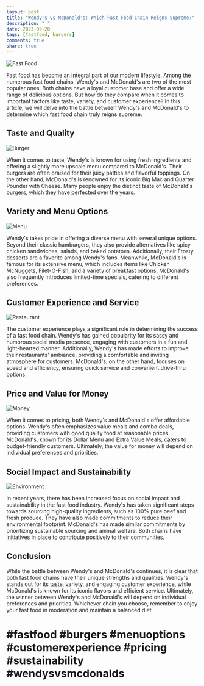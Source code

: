 ```yaml
---
layout: post
title: "Wendy's vs McDonald's: Which Fast Food Chain Reigns Supreme?"
description: " "
date: 2023-09-20
tags: [fastfood, burgers]
comments: true
share: true
---
```


![Fast Food](https://source.unsplash.com/1600x900/?fastfood)

Fast food has become an integral part of our modern lifestyle. Among the numerous fast food chains, Wendy's and McDonald's are two of the most popular ones. Both chains have a loyal customer base and offer a wide range of delicious options. But how do they compare when it comes to important factors like taste, variety, and customer experience? In this article, we will delve into the battle between Wendy's and McDonald's to determine which fast food chain truly reigns supreme.

## Taste and Quality

![Burger](https://source.unsplash.com/1600x900/?burger)

When it comes to taste, Wendy's is known for using fresh ingredients and offering a slightly more upscale menu compared to McDonald's. Their burgers are often praised for their juicy patties and flavorful toppings. On the other hand, McDonald's is renowned for its iconic Big Mac and Quarter Pounder with Cheese. Many people enjoy the distinct taste of McDonald's burgers, which they have perfected over the years.

## Variety and Menu Options

![Menu](https://source.unsplash.com/1600x900/?menu)

Wendy's takes pride in offering a diverse menu with several unique options. Beyond their classic hamburgers, they also provide alternatives like spicy chicken sandwiches, salads, and baked potatoes. Additionally, their Frosty desserts are a favorite among Wendy's fans. Meanwhile, McDonald's is famous for its extensive menu, which includes items like Chicken McNuggets, Filet-O-Fish, and a variety of breakfast options. McDonald's also frequently introduces limited-time specials, catering to different preferences.

## Customer Experience and Service

![Restaurant](https://source.unsplash.com/1600x900/?restaurant)

The customer experience plays a significant role in determining the success of a fast food chain. Wendy's has gained popularity for its sassy and humorous social media presence, engaging with customers in a fun and light-hearted manner. Additionally, Wendy's has made efforts to improve their restaurants' ambiance, providing a comfortable and inviting atmosphere for customers. McDonald's, on the other hand, focuses on speed and efficiency, ensuring quick service and convenient drive-thru options.

## Price and Value for Money

![Money](https://source.unsplash.com/1600x900/?money)

When it comes to pricing, both Wendy's and McDonald's offer affordable options. Wendy's often emphasizes value meals and combo deals, providing customers with good quality food at reasonable prices. McDonald's, known for its Dollar Menu and Extra Value Meals, caters to budget-friendly customers. Ultimately, the value for money will depend on individual preferences and priorities.

## Social Impact and Sustainability

![Environment](https://source.unsplash.com/1600x900/?environment)

In recent years, there has been increased focus on social impact and sustainability in the fast food industry. Wendy's has taken significant steps towards sourcing high-quality ingredients, such as 100% pure beef and fresh produce. They have also made commitments to reduce their environmental footprint. McDonald's has made similar commitments by prioritizing sustainable sourcing and animal welfare. Both chains have initiatives in place to contribute positively to their communities.

## Conclusion

While the battle between Wendy's and McDonald's continues, it is clear that both fast food chains have their unique strengths and qualities. Wendy's stands out for its taste, variety, and engaging customer experience, while McDonald's is known for its iconic flavors and efficient service. Ultimately, the winner between Wendy's and McDonald's will depend on individual preferences and priorities. Whichever chain you choose, remember to enjoy your fast food in moderation and maintain a balanced diet.

# #fastfood #burgers #menuoptions #customerexperience #pricing #sustainability #wendysvsmcdonalds
